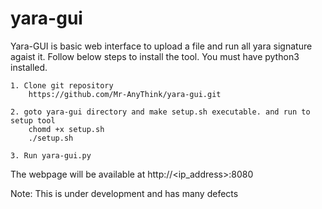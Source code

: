 # yara-gui

Yara-GUI is basic web interface to upload a file and run all yara signature agaist it. Follow below steps to install the tool. You must have python3 installed.

    1. Clone git repository
        https://github.com/Mr-AnyThink/yara-gui.git

    2. goto yara-gui directory and make setup.sh executable. and run to setup tool
        chomd +x setup.sh
        ./setup.sh

    3. Run yara-gui.py
    
The webpage will be available at http://<ip_address>:8080

Note: This is under development and has many defects
